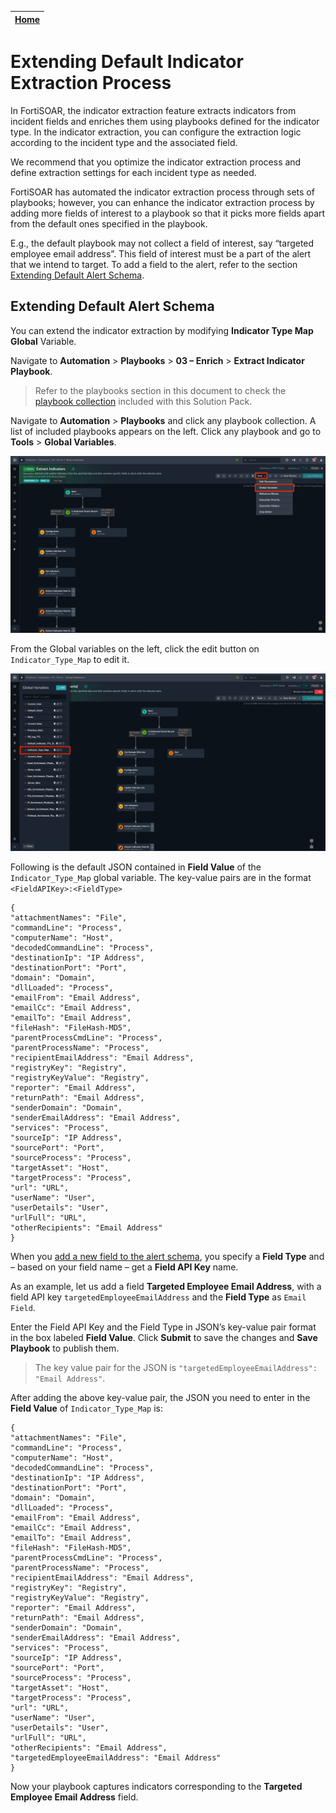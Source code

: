 | [Home](../README.md) |
|----------------------|

# Extending Default Indicator Extraction Process

In FortiSOAR, the indicator extraction feature extracts indicators from incident fields and enriches them using playbooks defined for the indicator type. In the indicator extraction, you can configure the extraction logic according to the incident type and the associated field.

We recommend that you optimize the indicator extraction process and define extraction settings for each incident type as needed.

FortiSOAR has automated the indicator extraction process through sets of playbooks; however, you can enhance the indicator extraction process by adding more fields of interest to a playbook so that it picks more fields apart from the default ones specified in the playbook.

E.g., the default playbook may not collect a field of interest, say “targeted employee email address”. This field of interest must be a part of the alert that we intend to target. To add a field to the alert, refer to the section [Extending Default Alert Schema](./extending-default-alert-schema.md).

## Extending Default Alert Schema

You can extend the indicator extraction by modifying **Indicator Type Map Global** Variable.

Navigate to **Automation** > **Playbooks** > **03 – Enrich** > **Extract Indicator Playbook**.

> Refer to the playbooks section in this document to check the [playbook collection](./contents.md#playbook-collection) included with this Solution Pack.

Navigate to **Automation** > **Playbooks** and click any playbook collection. A list of included playbooks appears on the left. Click any playbook and go to **Tools** > **Global Variables**.

![](./res/global-variables.png)

From the Global variables on the left, click the edit button on `Indicator_Type_Map` to edit it.

![](./res/indicator-type-map.png)

Following is the default JSON contained in **Field Value** of the `Indicator_Type_Map` global variable. The key-value pairs are in the format `<FieldAPIKey>:<FieldType>`

    {
    "attachmentNames": "File",
    "commandLine": "Process",
    "computerName": "Host",
    "decodedCommandLine": "Process",
    "destinationIp": "IP Address",
    "destinationPort": "Port",
    "domain": "Domain",
    "dllLoaded": "Process",
    "emailFrom": "Email Address",
    "emailCc": "Email Address",
    "emailTo": "Email Address",
    "fileHash": "FileHash-MD5",
    "parentProcessCmdLine": "Process",
    "parentProcessName": "Process",
    "recipientEmailAddress": "Email Address",
    "registryKey": "Registry",
    "registryKeyValue": "Registry",
    "reporter": "Email Address",
    "returnPath": "Email Address",
    "senderDomain": "Domain",
    "senderEmailAddress": "Email Address",
    "services": "Process",
    "sourceIp": "IP Address",
    "sourcePort": "Port",
    "sourceProcess": "Process",
    "targetAsset": "Host",
    "targetProcess": "Process",
    "url": "URL",
    "userName": "User",
    "userDetails": "User",
    "urlFull": "URL",
    "otherRecipients": "Email Address"
    }

When you [add a new field to the alert schema](./extending-default-alert-schema.md), you specify a **Field Type** and – based on your field name – get a **Field API Key** name. 

As an example, let us add a field **Targeted Employee Email Address**, with a field API key `targetedEmployeeEmailAddress` and the **Field Type** as `Email Field`.

Enter the Field API Key and the Field Type in JSON’s key-value pair format in the box labeled **Field Value**. Click **Submit** to save the changes and **Save Playbook** to publish them.

> The key value pair for the JSON is `"targetedEmployeeEmailAddress": "Email Address"`.

After adding the above key-value pair, the JSON you need to enter in the **Field Value** of `Indicator_Type_Map` is:

    {
    "attachmentNames": "File",
    "commandLine": "Process",
    "computerName": "Host",
    "decodedCommandLine": "Process",
    "destinationIp": "IP Address",
    "destinationPort": "Port",
    "domain": "Domain",
    "dllLoaded": "Process",
    "emailFrom": "Email Address",
    "emailCc": "Email Address",
    "emailTo": "Email Address",
    "fileHash": "FileHash-MD5",
    "parentProcessCmdLine": "Process",
    "parentProcessName": "Process",
    "recipientEmailAddress": "Email Address",
    "registryKey": "Registry",
    "registryKeyValue": "Registry",
    "reporter": "Email Address",
    "returnPath": "Email Address",
    "senderDomain": "Domain",
    "senderEmailAddress": "Email Address",
    "services": "Process",
    "sourceIp": "IP Address",
    "sourcePort": "Port",
    "sourceProcess": "Process",
    "targetAsset": "Host",
    "targetProcess": "Process",
    "url": "URL",
    "userName": "User",
    "userDetails": "User",
    "urlFull": "URL",
    "otherRecipients": "Email Address",
    "targetedEmployeeEmailAddress": "Email Address"
    }

Now your playbook captures indicators corresponding to the **Targeted Employee Email Address** field.
